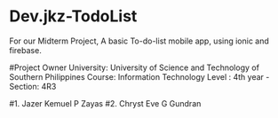 # Dev.jkz-TodoList
For our Midterm Project, A basic To-do-list mobile app, using ionic and firebase.

#Project Owner
University: University of Science  and Technology of Southern Philippines
Course: Information Technology
Level : 4th year - Section: 4R3

#1. Jazer Kemuel P Zayas
#2. Chryst Eve G Gundran
